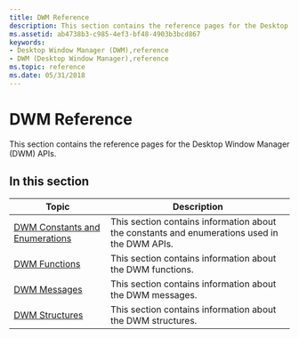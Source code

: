 ```yaml
---
title: DWM Reference
description: This section contains the reference pages for the Desktop Window Manager (DWM) APIs.
ms.assetid: ab4738b3-c985-4ef3-bf48-4903b3bcd867
keywords:
- Desktop Window Manager (DWM),reference
- DWM (Desktop Window Manager),reference
ms.topic: reference
ms.date: 05/31/2018
---
```


# DWM Reference

This section contains the reference pages for the Desktop Window Manager (DWM) APIs.

## In this section



| Topic                                                  | Description                                                                                             |
|--------------------------------------------------------|---------------------------------------------------------------------------------------------------------|
| [DWM Constants and Enumerations](enums.md)<br/> | This section contains information about the constants and enumerations used in the DWM APIs.<br/> |
| [DWM Functions](functions.md)<br/>              | This section contains information about the DWM functions.<br/>                                   |
| [DWM Messages](dwm-messages.md)<br/>            | This section contains information about the DWM messages.<br/>                                    |
| [DWM Structures](structs.md)<br/>               | This section contains information about the DWM structures.<br/>                                  |



 

 

 





